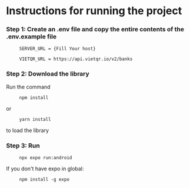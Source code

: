 # Instructions for running the project

### Step 1: Create an .env file and copy the entire contents of the .env.example file
```
     SERVER_URL = {Fill Your host}

     VIETQR_URL = https://api.vietqr.io/v2/banks

```

### Step 2: Download the library
Run the command
```
     npm install
```
or
```
     yarn install
```
to load the library

### Step 3: Run
```
     npx expo run:android
```

If you don't have expo in global:

```
     npm install -g expo
```